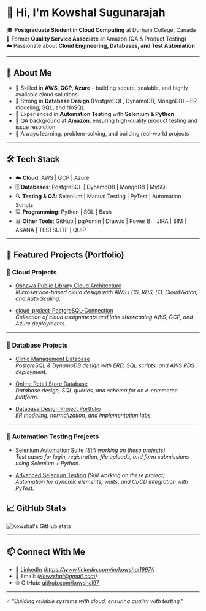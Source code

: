# 👋 Hi, I'm Kowshal Sugunarajah  

🎓 **Postgraduate Student in Cloud Computing** at Durham College, Canada  
💼 Former **Quality Service Associate** at Amazon (QA & Product Testing)  
☁️ Passionate about **Cloud Engineering, Databases, and Test Automation**  

---

## 🚀 About Me
- 🔹 Skilled in **AWS, GCP, Azure** – building secure, scalable, and highly available cloud solutions  
- 🔹 Strong in **Database Design** (PostgreSQL, DynamoDB, MongoDB) – ER modeling, SQL, and NoSQL  
- 🔹 Experienced in **Automation Testing** with **Selenium & Python**  
- 🔹 QA background at **Amazon**, ensuring high-quality product testing and issue resolution  
- 🔹 Always learning, problem-solving, and building real-world projects  

---

## 🛠️ Tech Stack
- ☁️ **Cloud**: AWS | GCP | Azure  
- 🗄️ **Databases**: PostgreSQL | DynamoDB | MongoDB | MySQL  
- 🔍 **Testing & QA**: Selenium | Manual Testing | PyTest | Automation Scripts  
- 💻 **Programming**: Python | SQL | Bash  
- 📊 **Other Tools**: GitHub | pgAdmin | Draw.io | Power BI  | JIRA | SIM | ASANA | TESTSUITE | QUIP

---

## 📂 Featured Projects (Portfolio)

### 🔹 **Cloud Projects**
- [Oshawa Public Library Cloud Architecture](https://github.com/kowshal97/Oshawa-Public-Library-Cloud-Architecture)  
  *Microservice-based cloud design with AWS ECS, RDS, S3, CloudWatch, and Auto Scaling.*  

- [cloud-project-PostgreSQL-Connection](https://github.com/kowshal97/cloud-project-PostgreSQL-Connection)  
  *Collection of cloud assignments and labs showcasing AWS, GCP, and Azure deployments.*  

---

### 🔹 **Database Projects**
- [Clinic Management Database](https://github.com/kowshal97/clinic-management-database)  
  *PostgreSQL & DynamoDB design with ERD, SQL scripts, and AWS RDS deployment.*  

- [Online Retail Store Database](https://github.com/kowshal97/Online-Retail-Store-database)  
  *Database design, SQL queries, and schema for an e-commerce platform.*  

- [Database Design Project Portfolio](https://github.com/kowshal97/Database-design-project-)  
  *ER modeling, normalization, and implementation labs.*  

---

### 🔹 **Automation Testing Projects**
- [Selenium Automation Suite](#) *(Still working on these projects)*  
  *Test cases for login, registration, file uploads, and form submissions using Selenium + Python.*  

- [Advanced Selenium Testing](#) *(Still working on these project)*  
  *Automation for dynamic elements, waits, and CI/CD integration with PyTest.*  


## 📈 GitHub Stats
![Kowshal's GitHub stats](https://github-readme-stats.vercel.app/api?username=kowshal97&show_icons=true&theme=tokyonight)  

---

## 📫 Connect With Me
- 💼 [LinkedIn](https://www.linkedin.com/) *(https://www.linkedin.com/in/kowshal1997/)*  
- 📧 Email: *(Kowzshal@gmail.com)*  
- 🌐 GitHub: [github.com/kowshal97](https://github.com/kowshal97)  

---

⭐ *"Building reliable systems with cloud, ensuring quality with testing."*
